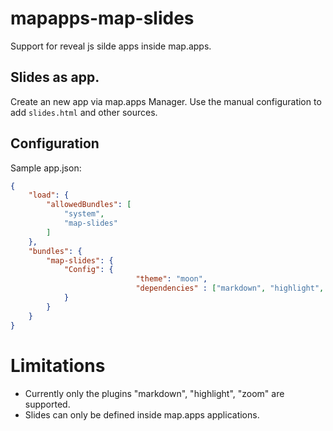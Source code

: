 # mapapps-map-slides

Support for reveal js silde apps inside map.apps.

## Slides as app.

Create an new app via map.apps Manager.
Use the manual configuration to add `slides.html` and other sources.

## Configuration

Sample app.json:

```json
{
	"load": {
		"allowedBundles": [
			"system",
			"map-slides"
		]
	},
	"bundles": {
		"map-slides": {
			"Config": {
                            "theme": "moon",
                            "dependencies" : ["markdown", "highlight", "zoom"]
			}
		}
	}
}
```


# Limitations

* Currently only the plugins "markdown", "highlight", "zoom" are supported.
* Slides can only be defined inside map.apps applications.